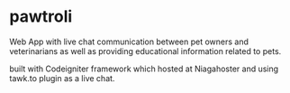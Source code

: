 # pawtroli
Web App with live chat communication between pet owners and veterinarians as well as providing educational information related to pets.

built with Codeigniter framework which hosted at Niagahoster and using tawk.to plugin as a live chat. 
